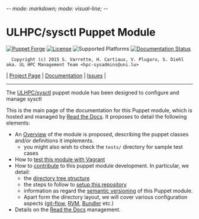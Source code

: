 -*- mode: markdown; mode: visual-line;  -*-

# ULHPC/sysctl Puppet Module 

[![Puppet Forge](http://img.shields.io/puppetforge/v/ULHPC/sysctl.svg)](https://forge.puppetlabs.com/ULHPC/sysctl)
[![License](http://img.shields.io/:license-GPL3.0-blue.svg)](LICENSE)
![Supported Platforms](http://img.shields.io/badge/platform-debian|centos-lightgrey.svg)
[![Documentation Status](https://readthedocs.org/projects/ulhpc-puppet-sysctl/badge/?version=latest)](https://readthedocs.org/projects/ulhpc-puppet-sysctl/?badge=latest)

      Copyright (c) 2015 S. Varrette, H. Cartiaux, V. Plugaru, S. Diehl aka. UL HPC Management Team <hpc-sysadmins@uni.lu>

| [Project Page](https://github.com/ULHPC/puppet-sysctl) | [Documentation](http://ulhpc-puppet-sysctl.readthedocs.org/en/latest/) | [Issues](https://github.com/ULHPC/puppet-sysctl/issues) |


-----------
The [ULHPC/sysctl](https://github.com/ULHPC/puppet-sysctl) puppet module has been designed to configure and manage sysctl

This is the main page of the documentation for this Puppet module, which is hosted and managed by [Read the Docs](http://ulhpc-sysctl.readthedocs.org/en/latest/).
It proposes to detail the following elements:

* An [Overview](overview.md) of the module is proposed, describing the puppet classes and/or definitions it implements.
     - you might also wish to check the `tests/` directory for sample test cases 
* How to [test this module with Vagrant](vagrant.md)
* How to [contribute](contributing/index.md) to this puppet module development. In particular, we detail:
     - the [directory tree structure](contributing/layout.md)
	 - the steps to follow to [setup this repository](contributing/setup.md)
	 - information as regard the [semantic versioning](contributing/versioning.md) of this Puppet module. 
     - Apart form the directory layout, we will cover various configuration aspects ([git-flow](https://github.com/nvie/gitflow), [RVM](https://rvm.io/), [Bundler](http://bundler.io/) etc.)
* Details on the [Read the Docs](http://ulhpc-puppet-sysctl.readthedocs.org/en/latest/) management.


